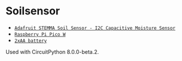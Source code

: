 # Soilsensor

* [`Adafruit STEMMA Soil Sensor - I2C Capacitive Moisture Sensor`](https://www.electrokit.com/produkt/jordfuktighetssensor-kapacitiv-i2c/)
* [`Raspberry Pi Pico W`](https://www.electrokit.com/produkt/raspberry-pi-pico-w/)
* [`2xAA battery`](https://www.electrokit.com/produkt/batterihallare-2xaa-box-med-strombrytare-o-sladdar/)

Used with CircuitPython 8.0.0-beta.2.